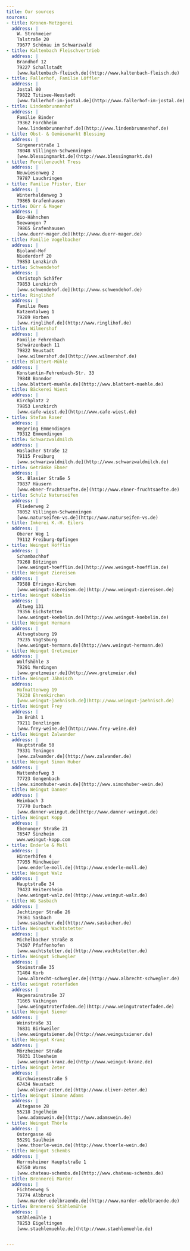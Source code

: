 ```yaml
---
title: Our sources
sources:
- title: Kronen-Metzgerei
  address: |
    W. Strohmeier  
    Talstraße 20  
    79677 Schönau im Schwarzwald
- title: Kaltenbach Fleischvertrieb
  address: |
    Brandhof 12  
    79227 Schallstadt  
    [www.kaltenbach-fleisch.de](http://www.kaltenbach-fleisch.de)
- title: Fallerhof, Familie Löffler
  address: |
    Jostal 80  
    79822 Titisee-Neustadt  
    [www.fallerhof-im-jostal.de](http://www.fallerhof-im-jostal.de)
- title: Lindenbrunnenhof
  address: |
    Familie Binder  
    79362 Forchheim  
    [www.lindenbrunnenhof.de](http://www.lindenbrunnenhof.de)
- title: Obst- & Gemüsemarkt Blessing
  address: |
    Singenerstraße 1  
    78048 Villingen-Schwenningen  
    [www.blessingmarkt.de](http://www.blessingmarkt.de)
- title: Forellenzucht Tress
  address: |
    Neuwiesenweg 2  
    79787 Lauchringen
- title: Familie Pfister, Eier
  address: |
    Winterhaldenweg 3  
    79865 Grafenhausen
- title: Dürr & Mager
  address: |
    Bio-Hähnchen  
    Seewangen 7  
    79865 Grafenhausen  
    [www.duerr-mager.de](http://www.duerr-mager.de)
- title: Familie Vogelbacher
  address: |
    Bioland-Hof  
    Niederdorf 20  
    79853 Lenzkirch
- title: Schwendehof
  address: |
    Christoph Schäfer  
    79853 Lenzkirch  
    [www.schwendehof.de](http://www.schwendehof.de)
- title: Ringlihof
  address: |
    Familie Rees  
    Katzentalweg 1  
    79289 Horben  
    [www.ringlihof.de](http://www.ringlihof.de)
- title: Wilmershof
  address: |
    Familie Fehrenbach  
    Schwärzenbach 11  
    79822 Neustadt  
    [www.wilmershof.de](http://www.wilmershof.de)
- title: Blattert-Mühle
  address: |
    Konstantin-Fehrenbach-Str. 33  
    79848 Bonndor  
    [www.blattert-muehle.de](http://www.blattert-muehle.de)
- title: Bäckerei Wiest
  address: |
    Kirchplatz 2  
    79853 Lenzkirch  
    [www.cafe-wiest.de](http://www.cafe-wiest.de)
- title: Stefan Roser
  address: |
    Hegering Emmendingen  
    79312 Emmendingen
- title: Schwarzwaldmilch
  address: |
    Haslacher Straße 12  
    79115 Freiburg  
    [www.schwarzwaldmilch.de](http://www.schwarzwaldmilch.de)
- title: Getränke Ebner
  address: |
    St. Blasier Straße 5  
    79837 Häusern  
    [www.ebner-fruchtsaefte.de](http://www.ebner-fruchtsaefte.de)
- title: Schulz Naturseifen
  address: |
    Fliederweg 2  
    78052 Villingen-Schwenningen  
    [www.naturseifen-vs.de](http://www.naturseifen-vs.de)
- title: Imkerei K.-H. Eilers
  address: |
    Oberer Weg 1  
    79112 Freiburg-Opfingen
- title: Weingut Höfflin
  address: |
    Schambachhof  
    79268 Bötzingen  
    [www.weingut-hoefflin.de](http://www.weingut-hoefflin.de)
- title: Weingut Ziereisen
  address: |
    79588 Efringen-Kirchen  
    [www.weingut-ziereisen.de](http://www.weingut-ziereisen.de)
- title: Weingut Köbelin
  address: |
    Altweg 131  
    79356 Eichstetten  
    [www.weingut-koebelin.de](http://www.weingut-koebelin.de)  
- title: Weingut Hermann
  address: |
    Altvogtsburg 19  
    79235 Vogtsburg  
    [www.weingut-hermann.de](http://www.weingut-hermann.de)
- title: Weingut Gretzmeier
  address: |
    Wolfshöhle 3  
    79291 Merdingen  
    [www.gretzmeier.de](http://www.gretzmeier.de)
- title: Weingut Jähnisch
  address:
    Hofmattenweg 19  
    79238 Ehrenkirchen  
    [www.weingut-jaehnisch.de](http://www.weingut-jaehnisch.de)
- title: Weingut Frey
  address: |
    Im Brühl 1  
    79211 Denzlingen  
    [www.frey-weine.de](http://www.frey-weine.de)  
- title: Weingut Zalwander
  address: |
    Hauptstraße 50  
    79331 Teningen  
    [www.zalwander.de](http://www.zalwander.de)
- title: Weingut Simon Huber
  address: |
    Mattenhofweg 3  
    77723 Gengenbach  
    [www.simonhuber-wein.de](http://www.simonhuber-wein.de)  
- title: Weingut Danner
  address: |
    Heimbach 3  
    77770 Durbach  
    [www.danner-weingut.de](http://www.danner-weingut.de)  
- title: Weingut Kopp
  address: |
    Ebenunger Straße 21  
    76547 Sinzheim  
    www.weingut-kopp.com  
- title: Enderle & Moll
  address: |
    Hinterhöfen 4  
    77955 Münchweier  
    [www.enderle-moll.de](http://www.enderle-moll.de)
- title: Weingut Walz
  address: |
    Hauptstraße 34  
    79423 Heitersheim  
    [www.weingut-walz.de](http://www.weingut-walz.de)
- title: WG Sasbach
  address: |
    Jechtinger Straße 26  
    79361 Sasbach  
    [www.sasbacher.de](http://www.sasbacher.de)
- title: Weingut Wachtstetter
  address: |
    Michelbacher Straße 8  
    74397 Pfaffenhofen  
    [www.wachtstetter.de](http://www.wachtstetter.de)
- title: Weingut Schwegler
  address: |
    Steinstraße 35  
    71404 Korb  
    [www.albrecht-schwegler.de](http://www.albrecht-schwegler.de)
- title: weingut roterfaden
  address: |
    Hagenrainstraße 37  
    71665 Vaihingen  
    [www.weingutroterfaden.de](http://www.weingutroterfaden.de)
- title: Weingut Siener
  address: |
    Weinstraße 31  
    76831 Birkweiler  
    [www.weingutsiener.de](http://www.weingutsiener.de)
- title: Weingut Kranz
  address: |
    Mörzheimer Straße  
    76831 Ilbesheim  
    [www.weingut-kranz.de](http://www.weingut-kranz.de)
- title: Weingut Zeter
  address: |
    Kirchwiesenstraße 5  
    67434 Neustadt  
    [www.oliver-zeter.de](http://www.oliver-zeter.de)  
- title: Weingut Simone Adams
  address: |
    Altegasse 28  
    55218 Ingelheim  
    [www.adamswein.de](http://www.adamswein.de)
- title: Weingut Thörle
  address: |
    Ostergasse 40  
    55291 Saulheim  
    [www.thoerle-wein.de](http://www.thoerle-wein.de)
- title: Weingut Schembs
  address: |
    Herrnsheimer Hauptstraße 1  
    67550 Worms  
    [www.chateau-schembs.de](http://www.chateau-schembs.de)
- title: Brennerei Marder
  address: |
    Fichtenweg 5  
    79774 Albbruck  
    [www.marder-edelbraende.de](http://www.marder-edelbraende.de)
- title: Brennerei Stählemühle
  address: |
    Stählemühle 1  
    78253 Eigeltingen  
    [www.staehlemuehle.de](http://www.staehlemuehle.de)


---
```

